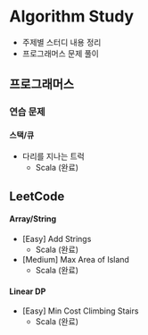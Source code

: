 # Algorithm Study

- 주제별 스터디 내용 정리
- 프로그래머스 문제 풀이

## 프로그래머스

### 연습 문제

#### 스택/큐

- 다리를 지나는 트럭
  - Scala (완료)

## LeetCode

#### Array/String

- [Easy] Add Strings
  - Scala (완료)
- [Medium] Max Area of Island
  - Scala (완료)

#### Linear DP

- [Easy] Min Cost Climbing Stairs
  - Scala (완료)
